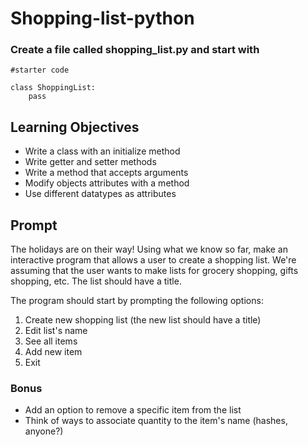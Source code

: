 # Shopping-list-python

### Create a file called shopping_list.py and start with 

```
#starter code

class ShoppingList:
    pass
 ```

## Learning Objectives
- Write a class with an initialize method
- Write getter and setter methods
- Write a method that accepts arguments
- Modify objects attributes with a method
- Use different datatypes as attributes

## Prompt
The holidays are on their way! Using what we know so far, make an interactive program that allows a user to create a shopping list. We're assuming that the user wants to make lists for grocery shopping, gifts shopping, etc. The list should have a title.

The program should start by prompting the following options:
    
1. Create new shopping list (the new list should have a title)
2. Edit list's name
3. See all items
4. Add new item
5. Exit

### Bonus
- Add an option to remove a specific item from the list
- Think of ways to associate quantity to the item's name (hashes, anyone?) 
